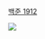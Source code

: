 [백준 1912](https://www.acmicpc.net/problem/1912)

<img src="https://skillicons.dev/icons?i=cpp" />

```cpp

```
